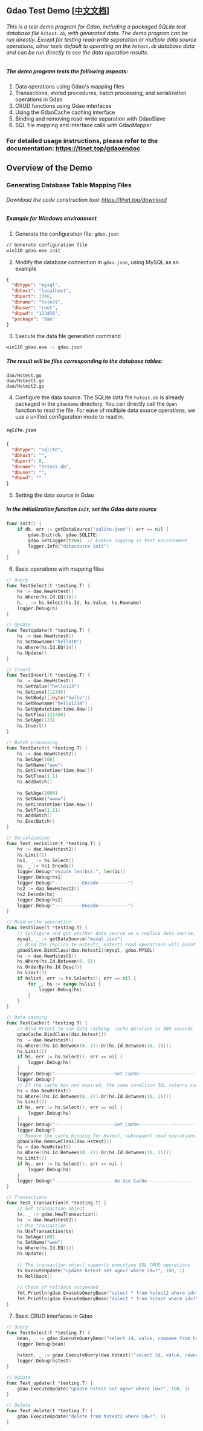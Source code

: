 ##  Gdao Test Demo [[中文文档](https://github.com/donnie4w/gdaodemo/blob/master/README_zh.md)]

###### This is a test demo program for Gdao, including a packaged SQLite test database file `hstest.db`, with generated data. The demo program can be run directly. Except for testing read-write separation or multiple data source operations, other tests default to operating on the `hstest.db` database data and can be run directly to see the data operation results.

##### The demo program tests the following aspects:

1. Data operations using Gdao's mapping files
2. Transactions, stored procedures, batch processing, and serialization operations in Gdao
3. CRUD functions using Gdao interfaces
4. Using the GdaoCache caching interface
5. Binding and removing read-write separation with GdaoSlave
6. SQL file mapping and interface calls with GdaoMapper

### For detailed usage instructions, please refer to the documentation: https://tlnet.top/gdaoendoc

## Overview of the Demo

### Generating Database Table Mapping Files

###### Download the code construction tool: https://tlnet.top/download

##### Example for Windows environment

1. Generate the configuration file: `gdao.json`

```bash
// Generate configuration file
win110_gdao.exe init
```

2. Modify the database connection in `gdao.json`, using MySQL as an example

```json
{
  "dbtype": "mysql",
  "dbhost": "localhost",
  "dbport": 3306,
  "dbname": "hstest",
  "dbuser": "root",
  "dbpwd": "123456",
  "package": "dao"
}
```

3. Execute the data file generation command

```bash
win110_gdao.exe -c gdao.json
```

##### The result will be files corresponding to the database tables:

```text
dao/Hstest.go
dao/Hstest1.go
dao/Hstest2.go
```

4. Configure the data source. The SQLite data file `hstest.db` is already packaged in the `gdaodemo` directory. You can directly call the `Open` function to read the file. For ease of multiple data source operations, we use a unified configuration mode to read in.

##### `sqlite.json`

```json
{
  "dbtype": "sqlite",
  "dbhost": "",
  "dbport": 0,
  "dbname": "hstest.db",
  "dbuser": "",
  "dbpwd": ""
}
```

5. Setting the data source in Gdao

##### In the initialization function `init`, set the Gdao data source

```go
func init() {
	if db, err := getDataSource("sqlite.json"); err == nil {
		gdao.Init(db, gdao.SQLITE)
		gdao.SetLogger(true)  // Enable logging in test environment
		logger.Info("datasource init")
	}
}
```

6. Basic operations with mapping files

```go
// Query
func TestSelect(t *testing.T) {
    hs := dao.NewHstest()
    hs.Where(hs.Id.EQ(10))
    h, _ := hs.Select(hs.Id, hs.Value, hs.Rowname)
    logger.Debug(h)
}

// Update
func TestUpdate(t *testing.T) {
    hs := dao.NewHstest()
    hs.SetRowname("hello10")
    hs.Where(hs.Id.EQ(10))
    hs.Update()
}   

// Insert
func TestInsert(t *testing.T) {
    hs := dao.NewHstest()
    hs.SetValue("hello123")
    hs.SetLevel(12345)
    hs.SetBody([]byte("hello"))
    hs.SetRowname("hello1234")
    hs.SetUpdatetime(time.Now())
    hs.SetFloa(123456)
    hs.SetAge(123)
    hs.Insert()
}

// Batch processing
func TestBatch(t *testing.T) {
    hs := dao.NewHstest2()
    hs.SetAge(100)
    hs.SetName("www")
    hs.SetCreatetime(time.Now())
    hs.SetFloa(1.1)
    hs.AddBatch()
    
    hs.SetAge(1000)
    hs.SetName("wwww")
    hs.SetCreatetime(time.Now())
    hs.SetFloa(1.11)
    hs.AddBatch()
    hs.ExecBatch()
}  

// Serialization
func Test_serialize(t *testing.T) {
    hs := dao.NewHstest2()
    hs.Limit(1)
    hs1, _ := hs.Select()
    bs, _ := hs1.Encode()
    logger.Debug("encode len(bs):", len(bs))
    logger.Debug(hs1)
    logger.Debug("----------Encode-----------")
    hs2 := dao.NewHstest2()
    hs2.Decode(bs)
    logger.Debug(hs2)
    logger.Debug("----------Decode-----------")
}

// Read-write separation
func TestSlave(t *testing.T) {
    // Configure and get another data source as a replica data source, here using MySQL
    mysql, _ := getDataSource("mysql.json")
    // Bind the replica to Hstest1, Hstest1 read operations will point to MySQL
    gdaoSlave.BindClass[dao.Hstest1](mysql, gdao.MYSQL)
    hs := dao.NewHstest1()
    hs.Where(hs.Id.Between(0, 5))
    hs.OrderBy(hs.Id.Desc())
    hs.Limit(3)
    if hslist, err := hs.Selects(); err == nil {
        for _, hs := range hslist {
            logger.Debug(hs)    
        }
    }
}

// Data caching
func TestCache(t *testing.T) {
    // Bind Hstest to use data caching, cache duration is 300 seconds
    gdaoCache.BindClass[dao.Hstest]()  
    hs := dao.NewHstest()
    hs.Where((hs.Id.Between(0, 2)).Or(hs.Id.Between(10, 15)))
    hs.Limit(1)
    if hs, err := hs.Select(); err == nil {
        logger.Debug(hs)
    }
    logger.Debug("----------------------Set Cache----------------------")
    logger.Debug()
    // If the cache has not expired, the same condition SQL returns cached data directly
    hs = dao.NewHstest()
    hs.Where((hs.Id.Between(0, 2)).Or(hs.Id.Between(10, 15)))
    hs.Limit(1)
    if hs, err := hs.Select(); err == nil {
        logger.Debug(hs)
    }
    logger.Debug("----------------------Get Cache----------------------")
    logger.Debug()
    // Remove the cache binding for Hstest, subsequent read operations will not use the cache
    gdaoCache.RemoveClass[dao.Hstest]()
    hs = dao.NewHstest()
    hs.Where((hs.Id.Between(0, 2)).Or(hs.Id.Between(10, 15)))
    hs.Limit(1)
    if hs, err := hs.Select(); err == nil {
        logger.Debug(hs)
    }
    logger.Debug("----------------------No Use Cache----------------------")
}

// Transactions
func Test_transaction(t *testing.T) {
    // Get transaction object
    tx, _ := gdao.NewTransaction()
    hs := dao.NewHstest2()
    // Use transaction
    hs.UseTransaction(tx)
    hs.SetAge(100)
    hs.SetName("www")
    hs.Where(hs.Id.EQ(1))
    hs.Update()
    
    // The transaction object supports executing SQL CRUD operations
    tx.ExecuteUpdate("update hstest set age=? where id=?", 100, 1)
    tx.Rollback()
    
    // Check if rollback succeeded
    fmt.Println(gdao.ExecuteQueryBean("select * from hstest2 where id=?", 1))
    fmt.Println(gdao.ExecuteQueryBean("select * from hstest where id=?", 1))
}
```

7. Basic CRUD interfaces in Gdao

```go
// Query
func TestSelect(t *testing.T) {
    bean, _ := gdao.ExecuteQueryBean("select id, value, rowname from hstest where id=?", 10)
    logger.Debug(bean)
    
    hstest, _ := gdao.ExecuteQuery[dao.Hstest]("select id, value, rowname from hstest where id=?", 10)
    logger.Debug(hstest)
}

// Update
func Test_update(t *testing.T) {
    gdao.ExecuteUpdate("update hstest set age=? where id=?", 100, 1)
}

// Delete
func Test_delete(t *testing.T) {
    gdao.ExecuteUpdate("delete from hstest2 where id=?", 1)
}
```